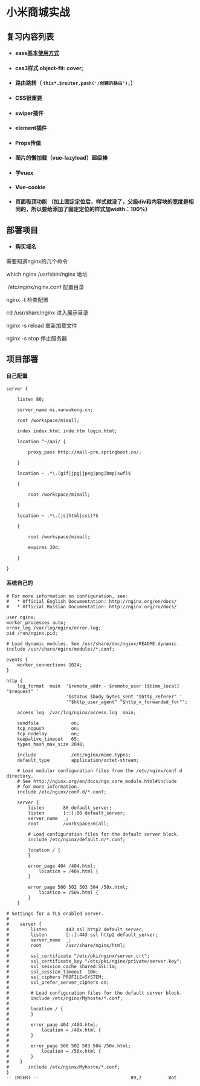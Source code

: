 # 					小米商城实战

## 	复习内容列表

- #### sass[基本使用方式](https://www.sass.hk/docs/)

- #### css3样式  object-fit: cover;

- #### 路由跳转（ `this*.$router.push('/创建的路由');`）

- #### CSS很重要

- #### swiper插件

- #### element插件

- #### Props传值

- #### 图片的懒加载（vue-lazyload）超级棒

- #### 学vuex

- #### Vue-cookie

- #### 页面吸顶功能 （加上固定定位后，样式就没了，父级div和内容块的宽度是相同的，所以要给添加了固定定位的样式加width：100%）





## 部署项目

- #### 购买域名





需要知道nginx的几个命令

which nginx    /usr/sbin/nginx    地址

​						/etc/nginx/nginx.conf   配置目录

nginx  -t   检查配置

cd  /usr/share/nginx  进入展示目录



nginx   -s   reload 重新加载文件

nginx   -s    stop  停止服务器 



## 项目部署

#### 自己配置

```
server {

	listen 80;

	server_name mi.xunwukong.cn;

	root /workspace/mimall;

	index index.html inde.htm login.html;

	location ^~/api/ {

		proxy_pass http://mall-pre.springboot.cn/;

	}

	location ~ .*\.(gif|jpg|jpeg|png|bmp|swf)$

	{

		root /workspace/mimall;

	}

	location ~ .*\.(js|html|css)?$

	{

		root /workspace/mimall;

		expires 30d;

	}

}
```

#### 系统自己的

```
# For more information on configuration, see:
#   * Official English Documentation: http://nginx.org/en/docs/
#   * Official Russian Documentation: http://nginx.org/ru/docs/

user nginx;
worker_processes auto;
error_log /var/log/nginx/error.log;
pid /run/nginx.pid;

# Load dynamic modules. See /usr/share/doc/nginx/README.dynamic.
include /usr/share/nginx/modules/*.conf;

events {
    worker_connections 1024;
}

http {
    log_format  main  '$remote_addr - $remote_user [$time_local] "$request" '
                      '$status $body_bytes_sent "$http_referer" '
                      '"$http_user_agent" "$http_x_forwarded_for"';

    access_log  /var/log/nginx/access.log  main;

    sendfile            on;
    tcp_nopush          on;
    tcp_nodelay         on;
    keepalive_timeout   65;
    types_hash_max_size 2048;

    include             /etc/nginx/mime.types;
    default_type        application/octet-stream;

    # Load modular configuration files from the /etc/nginx/conf.d directory.
    # See http://nginx.org/en/docs/ngx_core_module.html#include
    # for more information.
    include /etc/nginx/conf.d/*.conf;

    server {
        listen       80 default_server;
        listen       [::]:80 default_server;
        server_name  _;
        root         /workspace/miall;

        # Load configuration files for the default server block.
        include /etc/nginx/default.d/*.conf;

        location / {
        }

        error_page 404 /404.html;
            location = /40x.html {
        }

        error_page 500 502 503 504 /50x.html;
            location = /50x.html {
        }
    }

# Settings for a TLS enabled server.
#
#    server {
#        listen       443 ssl http2 default_server;
#        listen       [::]:443 ssl http2 default_server;
#        server_name  _;
#        root         /usr/share/nginx/html;
#
#        ssl_certificate "/etc/pki/nginx/server.crt";
#        ssl_certificate_key "/etc/pki/nginx/private/server.key";
#        ssl_session_cache shared:SSL:1m;
#        ssl_session_timeout  10m;
#        ssl_ciphers PROFILE=SYSTEM;
#        ssl_prefer_server_ciphers on;
#
#        # Load configuration files for the default server block.
#        include /etc/nginx/Myhoste/*.conf;
#
#        location / {
#        }
#
#        error_page 404 /404.html;
#            location = /40x.html {
#        }
#
#        error_page 500 502 503 504 /50x.html;
#            location = /50x.html {
#        }
#    }
#       include /etc/nginx/Myhoste/*.conf;
}
-- INSERT --                                  89,2          Bot

```

